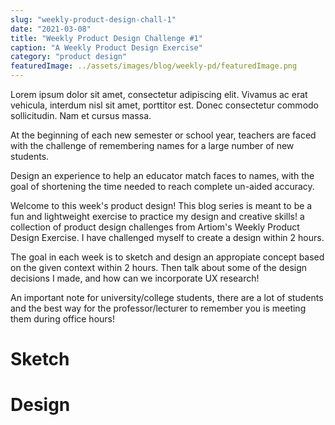 ```yaml
---
slug: "weekly-product-design-chall-1"
date: "2021-03-08"
title: "Weekly Product Design Challenge #1"
caption: "A Weekly Product Design Exercise"
category: "product design"
featuredImage: ../assets/images/blog/weekly-pd/featuredImage.png
---
```


Lorem ipsum dolor sit amet, consectetur adipiscing elit. Vivamus ac erat vehicula, interdum nisl sit amet, porttitor est. Donec consectetur commodo sollicitudin. Nam et cursus massa. 

At the beginning of each new semester or school year, teachers are faced with the challenge of remembering names for a large number of new students.

Design an experience to help an educator match faces to names, with the goal of shortening the time needed to reach complete un-aided accuracy. 

Welcome to this week's product design! This blog series is meant to be a fun and lightweight exercise to practice my design and creative skills! a collection of product design challenges from Artiom's Weekly Product Design Exercise. I have challenged myself to create a design within 2 hours. 

The goal in each week is to sketch and design an appropiate concept based on the given context within 2 hours. Then talk about some of the design decisions I made, and how can we incorporate UX research!

An important note for university/college students, there are a lot of students and the best way for the professor/lecturer to remember you is meeting them during office hours!

# Sketch


# Design